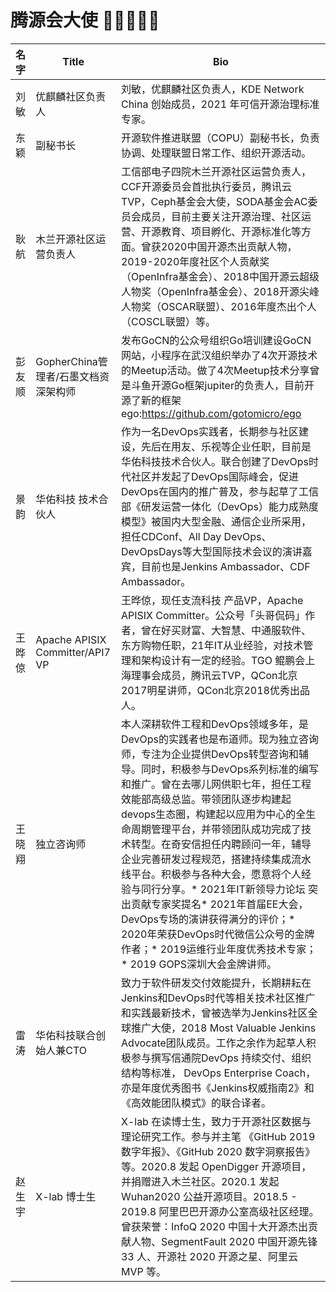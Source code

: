# 腾源会大使 💁🏻‍♀️💁🏻
|  名字  | Title                                | Bio                                                          |
| :----: | ------------------------------------ | ------------------------------------------------------------ |
|  刘敏  | 优麒麟社区负责人                     | 刘敏，优麒麟社区负责人，KDE Network China 创始成员，2021 年可信开源治理标准专家。 |
|  东颖  | 副秘书长                             | 开源软件推进联盟（COPU）副秘书长，负责协调、处理联盟日常工作、组织开源活动。 |
|  耿航  | 木兰开源社区运营负责人               | 工信部电子四院木兰开源社区运营负责人，CCF开源委员会首批执行委员，腾讯云TVP，Ceph基金会大使，SODA基金会AC委员会成员，目前主要关注开源治理、社区运营、开源教育、项目孵化、开源标准化等方面。曾获2020中国开源杰出贡献人物，2019-2020年度社区个人贡献奖（OpenInfra基金会）、2018中国开源云超级人物奖（OpenInfra基金会）、2018开源尖峰人物奖（OSCAR联盟）、2016年度杰出个人（COSCL联盟）等。 |
| 彭友顺 | GopherChina管理者/石墨文档资深架构师 | 发布GoCN的公众号组织Go培训建设GoCN网站，小程序在武汉组织举办了4次开源技术的Meetup活动。做了4次Meetup技术分享曾是斗鱼开源Go框架jupiter的负责人，目前开源了新的框架ego:https://github.com/gotomicro/ego |
|  景韵  | 华佑科技 技术合伙人                  | 作为一名DevOps实践者，长期参与社区建设，先后在用友、乐视等企业任职，目前是华佑科技技术合伙人。联合创建了DevOps时代社区并发起了DevOps国际峰会，促进DevOps在国内的推广普及，参与起草了工信部《研发运营一体化（DevOps）能力成熟度模型》被国内大型金融、通信企业所采用，担任CDConf、All Day DevOps、DevOpsDays等大型国际技术会议的演讲嘉宾，目前也是Jenkins Ambassador、CDF Ambassador。 |
| 王晔倞 | Apache APISIX Committer/API7 VP      | 王晔倞，现任支流科技 产品VP，Apache APISIX Committer。公众号「头哥侃码」作者，曾在好买财富、大智慧、中通服软件、东方购物任职，21年IT从业经验，对技术管理和架构设计有一定的经验。TGO 鲲鹏会上海理事会成员，腾讯云TVP，QCon北京2017明星讲师，QCon北京2018优秀出品人。 |
| 王晓翔 | 独立咨询师                           | 本人深耕软件工程和DevOps领域多年，是DevOps的实践者也是布道师。现为独立咨询师，专注为企业提供DevOps转型咨询和辅导。同时，积极参与DevOps系列标准的编写和推广。曾在去哪儿网供职七年，担任工程效能部高级总监。带领团队逐步构建起devops生态圈，构建起以应用为中心的全生命周期管理平台，并带领团队成功完成了技术转型。在奇安信担任内聘顾问一年，辅导企业完善研发过程规范，搭建持续集成流水线平台。积极参与各种大会，愿意将个人经验与同行分享。* 2021年IT新领导力论坛 突出贡献专家奖提名* 2021年首届EE大会，DevOps专场的演讲获得满分的评价；* 2020年荣获DevOps时代微信公众号的金牌作者；* 2019运维行业年度优秀技术专家；* 2019 GOPS深圳大会金牌讲师。 |
|  雷涛  | 华佑科技联合创始人兼CTO              | 致力于软件研发交付效能提升，长期耕耘在Jenkins和DevOps时代等相关技术社区推广和实践最新技术，曾被选举为Jenkins社区全球推广大使，2018 Most Valuable Jenkins Advocate团队成员。工作之余作为起草人积极参与撰写信通院DevOps 持续交付、组织结构等标准， DevOps Enterprise Coach，亦是年度优秀图书《Jenkins权威指南2》和《高效能团队模式》的联合译者。 |
| 赵生宇 | X-lab 博士生                         | X-lab 在读博士生，致力于开源社区数据与理论研究工作。参与并主笔 《GitHub 2019 数字年报》、《GitHub 2020 数字洞察报告》等。2020.8 发起 OpenDigger 开源项目，并捐赠进入木兰社区。2020.1 发起 Wuhan2020 公益开源项目。2018.5 - 2019.8 阿里巴巴开源办公室高级社区经理。曾获荣誉：InfoQ 2020 中国十大开源杰出贡献人物、SegmentFault 2020 中国开源先锋 33 人、开源社 2020 开源之星、阿里云 MVP 等。 |
